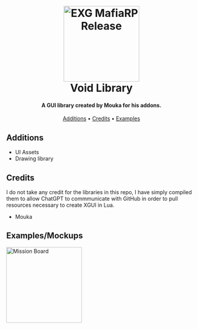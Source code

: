 


<h1 align="center">
  <br>
  <a href="http://www.amitmerchant.com/electron-markdownify"><img src="https://i.imgur.com/j54AuKq.png" alt="EXG MafiaRP Release" width="200"></a>
  <br>
  Void Library
  <br>
</h1>

<h4 align="center">A GUI library created by Mouka for his addons.</h4>


<p align="center">
  <a href="#features">Additions</a> •
  <a href="#credits">Credits</a> •
  <a href="#additions">Examples</a>
</p>



## Additions

- UI Assets
- Drawing library





## Credits

I do not take any credit for the libraries in this repo, I have simply compiled them to allow ChatGPT to commmunicate with GitHub in order to pull resources necessary to create XGUI in Lua.

- Mouka


## Examples/Mockups

<a href="http://www.amitmerchant.com/electron-markdownify"><img src="https://media.gmodstore.com/_/script_media/9b85dc9748376b1689f0d75e637c0d60.png" alt="Mission Board" width="200"></a>

